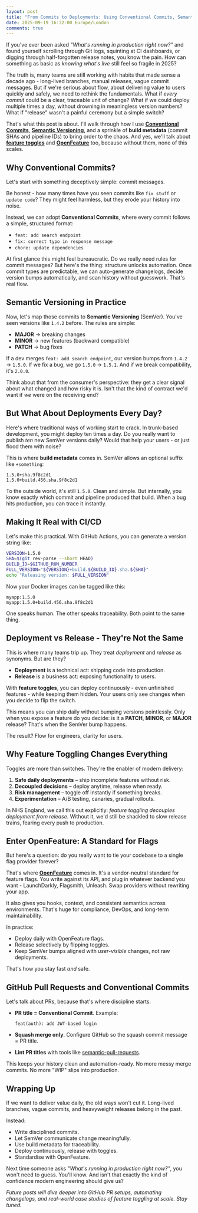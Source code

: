 ```yaml
---
layout: post
title: "From Commits to Deployments: Using Conventional Commits, Semantic Versioning, and Build Metadata for Traceable Releases"
date: 2025-09-19 16:32:00 Europe/London
comments: true
---
```


If you've ever been asked *"What's running in production right now?"* and found yourself scrolling through Git logs, squinting at CI dashboards, or digging through half-forgotten release notes, you know the pain. How can something as basic as *knowing what's live* still feel so fragile in 2025?

The truth is, many teams are still working with habits that made sense a decade ago - long-lived branches, manual releases, vague commit messages. But if we're serious about flow, about delivering value to users quickly and safely, we need to rethink the fundamentals. What if *every commit* could be a clear, traceable unit of change? What if we could deploy multiple times a day, without drowning in meaningless version numbers? What if "release" wasn't a painful ceremony but a simple switch?

That's what this post is about. I'll walk through how I use **[Conventional Commits](https://www.conventionalcommits.org/)**, **[Semantic Versioning](https://semver.org/)**, and a sprinkle of **build metadata** (commit SHAs and pipeline IDs) to bring order to the chaos. And yes, we'll talk about **[feature toggles](https://github.com/NHSDigital/software-engineering-quality-framework/blob/main/practices/feature-toggling.md)** and **[OpenFeature](https://openfeature.dev/)** too, because without them, none of this scales.

## Why Conventional Commits?

Let's start with something deceptively simple: commit messages.

Be honest - how many times have you seen commits like `fix stuff` or `update code`? They might feel harmless, but they erode your history into noise.

Instead, we can adopt **Conventional Commits**, where every commit follows a simple, structured format:

- `feat: add search endpoint`
- `fix: correct typo in response message`
- `chore: update dependencies`

At first glance this might feel bureaucratic. Do we really need rules for commit messages? But here's the thing: structure unlocks automation. Once commit types are predictable, we can auto-generate changelogs, decide version bumps automatically, and scan history without guesswork. That's real flow.

## Semantic Versioning in Practice

Now, let's map those commits to **Semantic Versioning** (SemVer). You've seen versions like `1.4.2` before. The rules are simple:

- **MAJOR** → breaking changes
- **MINOR** → new features (backward compatible)
- **PATCH** → bug fixes

If a dev merges `feat: add search endpoint`, our version bumps from `1.4.2` → `1.5.0`. If we fix a bug, we go `1.5.0` → `1.5.1`. And if we break compatibility, it's `2.0.0`.

Think about that from the consumer's perspective: they get a clear signal about what changed and how risky it is. Isn't that the kind of contract we'd want if *we* were on the receiving end?

## But What About Deployments Every Day?

Here's where traditional ways of working start to crack. In trunk-based development, you might deploy ten times a day. Do you really want to publish *ten* new SemVer versions daily? Would that help your users - or just flood them with noise?

This is where **build metadata** comes in. SemVer allows an optional suffix like `+something`:

```plaintext
1.5.0+sha.9f8c2d1
1.5.0+build.456.sha.9f8c2d1
```

To the outside world, it's still `1.5.0`. Clean and simple. But internally, you know exactly which commit and pipeline produced that build. When a bug hits production, you can trace it instantly.

## Making It Real with CI/CD

Let's make this practical. With GitHub Actions, you can generate a version string like:

```bash
VERSION=1.5.0
SHA=$(git rev-parse --short HEAD)
BUILD_ID=$GITHUB_RUN_NUMBER
FULL_VERSION="${VERSION}+build.${BUILD_ID}.sha.${SHA}"
echo "Releasing version: $FULL_VERSION"
```

Now your Docker images can be tagged like this:

```plaintext
myapp:1.5.0
myapp:1.5.0+build.456.sha.9f8c2d1
```

One speaks human. The other speaks traceability. Both point to the same thing.

## Deployment vs Release - They're Not the Same

This is where many teams trip up. They treat *deployment* and *release* as synonyms. But are they?

- **Deployment** is a technical act: shipping code into production.
- **Release** is a business act: exposing functionality to users.

With **feature toggles**, you can deploy continuously - even unfinished features - while keeping them hidden. Your users only see changes when you decide to flip the switch.

This means you can ship daily without bumping versions pointlessly. Only when you expose a feature do you decide: is it a **PATCH**, **MINOR**, or **MAJOR** release? That's when the SemVer bump happens.

The result? Flow for engineers, clarity for users.

## Why Feature Toggling Changes Everything

Toggles are more than switches. They're the enabler of modern delivery:

1. **Safe daily deployments** – ship incomplete features without risk.
2. **Decoupled decisions** – deploy anytime, release when ready.
3. **Risk management** – toggle off instantly if something breaks.
4. **Experimentation** – A/B testing, canaries, gradual rollouts.

In NHS England, we call this out explicitly: *feature toggling decouples deployment from release*. Without it, we'd still be shackled to slow release trains, fearing every push to production.

## Enter OpenFeature: A Standard for Flags

But here's a question: do you really want to tie your codebase to a single flag provider forever?

That's where **[OpenFeature](https://openfeature.dev/)** comes in. It's a vendor-neutral standard for feature flags. You write against its API, and plug in whatever backend you want - LaunchDarkly, Flagsmith, Unleash. Swap providers without rewriting your app.

It also gives you hooks, context, and consistent semantics across environments. That's huge for compliance, DevOps, and long-term maintainability.

In practice:

- Deploy daily with OpenFeature flags.
- Release selectively by flipping toggles.
- Keep SemVer bumps aligned with *user-visible* changes, not raw deployments.

That's how you stay fast *and* safe.

## GitHub Pull Requests and Conventional Commits

Let's talk about PRs, because that's where discipline starts.

- **PR title = Conventional Commit**. Example:

  ```plaintext
  feat(auth): add JWT-based login
  ```

- **Squash merge only**. Configure GitHub so the squash commit message = PR title.
- **Lint PR titles** with tools like [semantic-pull-requests](https://github.com/zeke/semantic-pull-requests).

This keeps your history clean and automation-ready. No more messy merge commits. No more "WIP" slips into production.

## Wrapping Up

If we want to deliver value daily, the old ways won't cut it. Long-lived branches, vague commits, and heavyweight releases belong in the past.

Instead:

- Write disciplined commits.
- Let SemVer communicate change meaningfully.
- Use build metadata for traceability.
- Deploy continuously, release with toggles.
- Standardise with OpenFeature.

Next time someone asks *"What's running in production right now?"*, you won't need to guess. You'll know. And isn't that exactly the kind of confidence modern engineering should give us?

*Future posts will dive deeper into GitHub PR setups, automating changelogs, and real-world case studies of feature toggling at scale. Stay tuned.*
